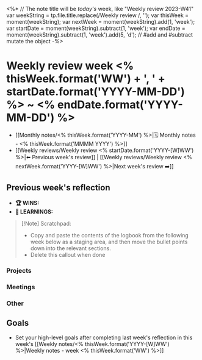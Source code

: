 <%*
  // The note title will be _today's_ week, like "Weekly review 2023-W41"
  var weekString = tp.file.title.replace(/Weekly review /, '');
  var thisWeek = moment(weekString);
  var nextWeek = moment(weekString).add(1, 'week');
  var startDate = moment(weekString).subtract(1, 'week');
  var endDate = moment(weekString).subtract(1, 'week').add(5, 'd'); // #add and #subtract mutate the object
-%>
# Weekly review week <% thisWeek.format('WW') + ', ' + startDate.format('YYYY-MM-DD') %> ~ <% endDate.format('YYYY-MM-DD') %>

- [[Monthly notes/<% thisWeek.format('YYYY-MM') %>|🗓️ Monthly notes - <% thisWeek.format('MMMM YYYY') %>]]
- [[Weekly reviews/Weekly review <% startDate.format('YYYY-[W]WW') %>|⬅️ Previous week's review]] | [[Weekly reviews/Weekly review <% nextWeek.format('YYYY-[W]WW') %>|Next week's review ➡️]]

## Previous week's reflection

- **🏆 WINS:** 
- **🧠 LEARNINGS:** 

> [!Note] Scratchpad:
> * Copy and paste the contents of the logbook from the following week below as a staging area, and then move the bullet points down into the relevant sections.
> * Delete this callout when done
> 



### Projects


### Meetings


### Other


## Goals

- Set your high-level goals after completing last week's reflection in this week's [[Weekly notes/<% thisWeek.format('YYYY-[W]WW') %>|Weekly notes - week <% thisWeek.format('WW') %>]]
